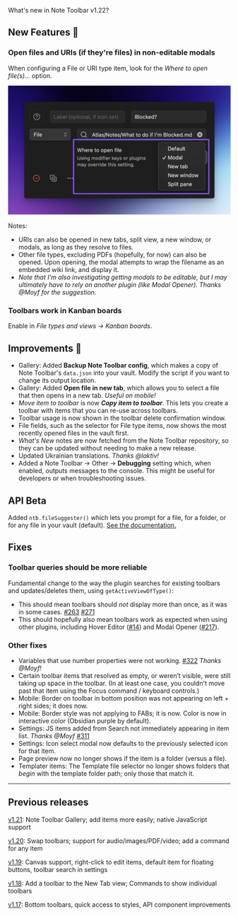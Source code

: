 What's new in Note Toolbar v1.22?

## New Features 🎉

### Open files and URIs (if they're files) in non-editable modals

When configuring a File or URI type item, look for the _Where to open file(s)..._ option.

<img src="https://github.com/chrisgurney/obsidian-note-toolbar/blob/master/docs/releases/en/images/1-22-item-modal-option.png?raw=1" width="600"/>

Notes: 

- URIs can also be opened in new tabs, split view, a new window, or modals, as long as they resolve to files.
- Other file types, excluding PDFs (hopefully, for now) can also be opened. Upon opening, the modal attempts to wrap the filename as an embedded wiki link, and display it.
- _Note that I'm also investigating getting modals to be editable, but I may ultimately have to rely on another plugin (like Modal Opener). Thanks @Moyf for the suggestion._

### Toolbars work in Kanban boards

Enable in _File types and views → Kanban boards_.

## Improvements 🚀

- Gallery: Added **Backup Note Toolbar config**, which makes a copy of Note Toolbar's `data.json` into your vault. Modify the script if you want to change its output location.
- Gallery: Added **Open file in new tab**, which allows you to select a file that then opens in a new tab. _Useful on mobile!_
- _Move item to toolbar_  is now _**Copy item to toolbar**_. This lets you create a toolbar with items that you can re-use across toolbars.
- Toolbar usage is now shown in the toolbar delete confirmation window.
- File fields, such as the selector for File type items, now shows the most recently opened files in the vault first.
- _What's New_ notes are now fetched from the Note Toolbar repository, so they can be updated without needing to make a new release.
- Updated Ukrainian translations. _Thanks @laktiv!_
- Added a Note Toolbar → Other → **Debugging** setting which, when enabled, outputs messages to the console. This might be useful for developers or when troubleshooting issues.

## API Beta

Added `ntb.fileSuggester()` which lets you prompt for a file, for a folder, or for any file in your vault (default). [See the documentation.](https://github.com/chrisgurney/obsidian-note-toolbar/wiki/Note-Toolbar-API#filesuggester)

## Fixes

### Toolbar queries should be more reliable

Fundamental change to the way the plugin searches for existing toolbars and updates/deletes them, using `getActiveViewOfType()`:

- This should mean toolbars should _not_ display more than once, as it was in some cases. [#263](https://github.com/chrisgurney/obsidian-note-toolbar/issues/263) [#271](https://github.com/chrisgurney/obsidian-note-toolbar/issues/271)
- This should hopefully also mean toolbars work as expected when using other plugins, including Hover Editor ([#14](https://github.com/chrisgurney/obsidian-note-toolbar/issues/14)) and Modal Opener ([#217](https://github.com/chrisgurney/obsidian-note-toolbar/issues/217)).

### Other fixes

- Variables that use number properties were not working. [#322](https://github.com/chrisgurney/obsidian-note-toolbar/issues/322) _Thanks @Moyf!_
- Certain toolbar items that resolved as empty, or weren’t visible, were still taking up space in the toolbar. (In at least one case, you couldn't move past that item using the Focus command / keyboard controls.)
- Mobile: Border on toolbar in bottom position was not appearing on left + right sides; it does now.
- Mobile: Border style was not applying to FABs; it is now. Color is now in interactive color (Obsidian purple by default).
- Settings: JS items added from Search not immediately appearing in item list. _Thanks @Moyf_ [#311](https://github.com/chrisgurney/obsidian-note-toolbar/issues/311)
- Settings: Icon select modal now defaults to the previously selected icon for that item.
- Page preview now no longer shows if the item is a folder (versus a file).
- Templater items: The Template file selector no longer shows folders that _begin_ with the template folder path; only those that match it.

---

## Previous releases

[v1.21](https://github.com/chrisgurney/obsidian-note-toolbar/releases/tag/1.21.1): Note Toolbar Gallery; add items more easily; native JavaScript support 

[v1.20](https://github.com/chrisgurney/obsidian-note-toolbar/releases/tag/1.20.0): Swap toolbars; support for audio/images/PDF/video; add a command for any item

[v1.19](https://github.com/chrisgurney/obsidian-note-toolbar/releases/tag/1.19.1): Canvas support, right-click to edit items, default item for floating buttons, toolbar search in settings

[v1.18](https://github.com/chrisgurney/obsidian-note-toolbar/releases/tag/1.18.1): Add a toolbar to the New Tab view; Commands to show individual toolbars

[v1.17](https://github.com/chrisgurney/obsidian-note-toolbar/releases/tag/1.17.0): Bottom toolbars, quick access to styles, API component improvements